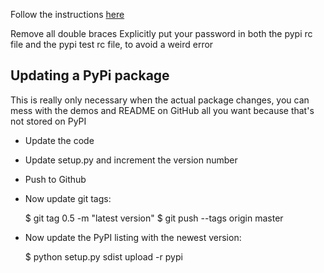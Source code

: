 Follow the instructions [here](http://peterdowns.com/posts/first-time-with-pypi.html)

Remove all double braces
Explicitly put your password in both the pypi rc file and the pypi test rc file, to avoid a weird error 


## Updating a PyPi package

This is really only necessary when the actual package changes, you can mess with the demos and README on GitHub all you want because that's not stored on PyPI

+ Update the code
+ Update setup.py and increment the version number
+ Push to Github
+ Now update git tags:

    $ git tag 0.5 -m "latest version"
    $ git push --tags origin master

+ Now update the PyPI listing with the newest version:

    $ python setup.py sdist upload -r pypi

